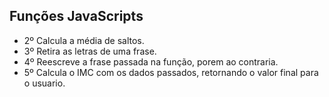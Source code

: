 ## Funções JavaScripts
- 2º Calcula a média de saltos. 
- 3º Retira as letras de uma frase. 
- 4º Reescreve a frase passada na função, porem ao contraria. 
- 5º Calcula o IMC com os dados passados, retornando o valor final para o usuario. 